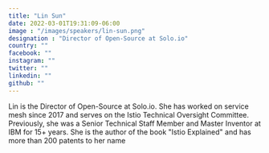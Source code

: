 ```yaml
---
title: "Lin Sun"
date: 2022-03-01T19:31:09-06:00
image : "/images/speakers/lin-sun.png"
designation : "Director of Open-Source at Solo.io"
country: ""
facebook: ""
instagram: ""
twitter: ""
linkedin: ""
github: ""
---
```


Lin is the Director of Open-Source at Solo.io. She has worked on service mesh since 2017 and serves on the Istio Technical Oversight Committee. Previously, she was a Senior Technical Staff Member and Master Inventor at IBM for 15+ years. She is the author of the book "Istio Explained" and has more than 200 patents to her name
